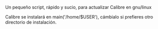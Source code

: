 Un pequeño script, rápido y sucio, para actualizar Calibre en gnu/linux

Calibre se instalará en main('/home/$USER'), cámbialo si prefieres otro directorio de instalación.
